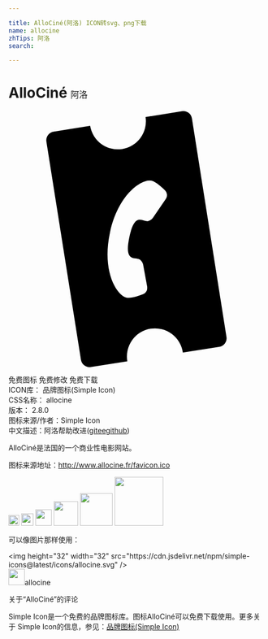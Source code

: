 ```yaml
---

title: AlloCiné(阿洛) ICON转svg、png下载
name: allocine
zhTips: 阿洛
search: 

---
```


# AlloCiné  <small style="font-size: 60%;font-weight: 100">阿洛</small>

<div id="svg" class="svg-wrap">
<svg role="img" viewBox="0 0 24 24" xmlns="http://www.w3.org/2000/svg"><title>AlloCiné icon</title><path d="M20.447 21.162L17.207.695a.815.815 0 0 0-.926-.686h-.004l-3.42.551a2.632 2.632 0 0 1-5.199.824l-3.42.542a.815.815 0 0 0-.687.926v.003l3.244 20.458c.069.443.484.746.928.677h.001l3.421-.542a2.636 2.636 0 1 1 5.208-.815l3.42-.541a.81.81 0 0 0 .675-.925v-.005zM14.77 8.21l-1.23 1.805a.854.854 0 0 1-.433.3c-.509.12-1.249-.962-1.772 1.505-.524 2.467.592 1.784 1.004 2.106a.875.875 0 0 1 .283.436l.394 2.142h-.012a.602.602 0 0 1-.343.644c-.454.183-1.167.427-1.588.337-.903-.193-2.338-2.428-1.562-6.072.777-3.643 2.994-5.078 3.896-4.885.413.09.972.601 1.315.953a.602.602 0 0 1 .048.729z"/></svg>
</div>
<detail full-name='allocine'></detail>

<div class="detail-page">
<p>
<span><span class="badge-success badge">免费图标</span> <span class="badge-success badge">免费修改</span>  <span class="badge-success badge">免费下载</span> </span>
<br/>
<span>
ICON库：
<span class="badge-secondary badge">品牌图标(Simple Icon)</span> 
</span>
<br/>
<span>
CSS名称：
<span class="badge-secondary badge">allocine</span> 
</span>

<br/>
<span>
版本：
<span class="badge-secondary badge">2.8.0</span> 
</span>
<br/>
<span>图标来源/作者：<span class="badge-light badge">Simple Icon</span></span> 
<br/>
<span class="zh-detail">中文描述：<span class="badge-primary badge">阿洛</span><span class="help-link"><span>帮助改进</span>(<a href="https://gitee.com/liuwave/icon-helper/edit/master/json/brands/allocine.json" target="_blank" rel="noopener noreferrer">gitee</a><a href="https://github.com/liuwave/icon-helper/edit/master/json/brands/allocine.json" target="_blank" rel="noopener noreferrer">github</a></span>)</span><br/>
</p>
</div><div class="description description alert alert-light"><p>AlloCiné是法国的一个商业性电影网站。</p><p>图标来源地址：<a href="http://www.allocine.fr/favicon.ico" target="_blank" rel="noopener noreferrer">http://www.allocine.fr/favicon.ico</a></p></div>
<div class="alert alert-dark">
<img height="21" width="21" src="https://cdn.jsdelivr.net/npm/simple-icons@latest/icons/allocine.svg" />
<img height="24" width="24" src="https://cdn.jsdelivr.net/npm/simple-icons@latest/icons/allocine.svg" />
<img height="32" width="32" src="https://cdn.jsdelivr.net/npm/simple-icons@latest/icons/allocine.svg" />
<img height="48" width="48" src="https://cdn.jsdelivr.net/npm/simple-icons@latest/icons/allocine.svg" />
<img height="64" width="64" src="https://cdn.jsdelivr.net/npm/simple-icons@latest/icons/allocine.svg" />
<img height="96" width="96" src="https://cdn.jsdelivr.net/npm/simple-icons@latest/icons/allocine.svg" />

</div>
<div>
  <p>可以像图片那样使用：    
  </p>
  <div class="alert alert-primary" style="font-size: 14px">
    &lt;img height="32" width="32" src="https://cdn.jsdelivr.net/npm/simple-icons@latest/icons/allocine.svg" /&gt;
    <copy-btn content='<img height="32" width="32" src="https://cdn.jsdelivr.net/npm/simple-icons@latest/icons/allocine.svg" />'></copy-btn>
  </div>
  <div class="alert alert-secondary">
    <img height="32" width="32" src="https://cdn.jsdelivr.net/npm/simple-icons@latest/icons/allocine.svg" />allocine
    <copy-btn content="allocine" btn-title="复制图标名称"></copy-btn>
  </div>
</div>

<Vssue title="关于“AlloCiné”的评论" >关于“AlloCiné”的评论</Vssue>


<div><p>Simple Icon是一个免费的品牌图标库。图标AlloCiné可以免费下载使用。更多关于  Simple Icon的信息，参见：<a target="_blank" href="https://iconhelper.cn/brands.html">品牌图标(Simple Icon)</a>
</p></div>
